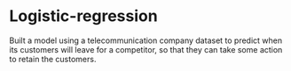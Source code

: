 # Logistic-regression
Built a model using a  telecommunication company dataset to predict when its customers will leave for a competitor, so that they can take some action to retain the customers.
